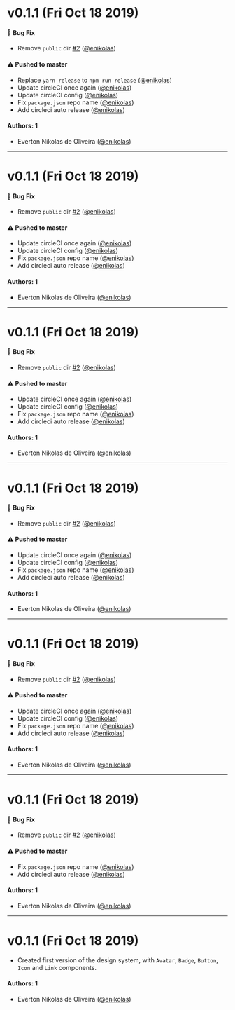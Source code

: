# v0.1.1 (Fri Oct 18 2019)

#### 🐛  Bug Fix

- Remove `public` dir [#2](https://github.com/enikolas/enikolas-learnstorybook-design-system/pull/2) ([@enikolas](https://github.com/enikolas))

#### ⚠️  Pushed to master

- Replace `yarn release` to `npm run release`  ([@enikolas](https://github.com/enikolas))
- Update circleCI once again  ([@enikolas](https://github.com/enikolas))
- Update circleCI config  ([@enikolas](https://github.com/enikolas))
- Fix `package.json` repo name  ([@enikolas](https://github.com/enikolas))
- Add circleci auto release  ([@enikolas](https://github.com/enikolas))

#### Authors: 1

- Everton Nikolas de Oliveira ([@enikolas](https://github.com/enikolas))

---

# v0.1.1 (Fri Oct 18 2019)

#### 🐛  Bug Fix

- Remove `public` dir [#2](https://github.com/enikolas/enikolas-learnstorybook-design-system/pull/2) ([@enikolas](https://github.com/enikolas))

#### ⚠️  Pushed to master

- Update circleCI once again  ([@enikolas](https://github.com/enikolas))
- Update circleCI config  ([@enikolas](https://github.com/enikolas))
- Fix `package.json` repo name  ([@enikolas](https://github.com/enikolas))
- Add circleci auto release  ([@enikolas](https://github.com/enikolas))

#### Authors: 1

- Everton Nikolas de Oliveira ([@enikolas](https://github.com/enikolas))

---

# v0.1.1 (Fri Oct 18 2019)

#### 🐛  Bug Fix

- Remove `public` dir [#2](https://github.com/enikolas/enikolas-learnstorybook-design-system/pull/2) ([@enikolas](https://github.com/enikolas))

#### ⚠️  Pushed to master

- Update circleCI once again  ([@enikolas](https://github.com/enikolas))
- Update circleCI config  ([@enikolas](https://github.com/enikolas))
- Fix `package.json` repo name  ([@enikolas](https://github.com/enikolas))
- Add circleci auto release  ([@enikolas](https://github.com/enikolas))

#### Authors: 1

- Everton Nikolas de Oliveira ([@enikolas](https://github.com/enikolas))

---

# v0.1.1 (Fri Oct 18 2019)

#### 🐛  Bug Fix

- Remove `public` dir [#2](https://github.com/enikolas/enikolas-learnstorybook-design-system/pull/2) ([@enikolas](https://github.com/enikolas))

#### ⚠️  Pushed to master

- Update circleCI once again  ([@enikolas](https://github.com/enikolas))
- Update circleCI config  ([@enikolas](https://github.com/enikolas))
- Fix `package.json` repo name  ([@enikolas](https://github.com/enikolas))
- Add circleci auto release  ([@enikolas](https://github.com/enikolas))

#### Authors: 1

- Everton Nikolas de Oliveira ([@enikolas](https://github.com/enikolas))

---

# v0.1.1 (Fri Oct 18 2019)

#### 🐛  Bug Fix

- Remove `public` dir [#2](https://github.com/enikolas/enikolas-learnstorybook-design-system/pull/2) ([@enikolas](https://github.com/enikolas))

#### ⚠️  Pushed to master

- Update circleCI once again  ([@enikolas](https://github.com/enikolas))
- Update circleCI config  ([@enikolas](https://github.com/enikolas))
- Fix `package.json` repo name  ([@enikolas](https://github.com/enikolas))
- Add circleci auto release  ([@enikolas](https://github.com/enikolas))

#### Authors: 1

- Everton Nikolas de Oliveira ([@enikolas](https://github.com/enikolas))

---

# v0.1.1 (Fri Oct 18 2019)

#### 🐛  Bug Fix

- Remove `public` dir [#2](https://github.com/enikolas/enikolas-learnstorybook-design-system/pull/2) ([@enikolas](https://github.com/enikolas))

#### ⚠️  Pushed to master

- Fix `package.json` repo name  ([@enikolas](https://github.com/enikolas))
- Add circleci auto release  ([@enikolas](https://github.com/enikolas))

#### Authors: 1

- Everton Nikolas de Oliveira ([@enikolas](https://github.com/enikolas))

---

# v0.1.1 (Fri Oct 18 2019)

- Created first version of the design system, with `Avatar`, `Badge`, `Button`, `Icon` and `Link` components.

#### Authors: 1

- Everton Nikolas de Oliveira ([@enikolas](https://github.com/enikolas))
